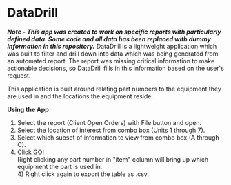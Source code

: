 # DataDrill
<b><i>Note - This app was created to work on specific reports with particularly defined data. Some code and all data has been replaced with dummy information in this repository.</b></i>
DataDrill is a lightweight application which was built to filter and drill down into data which was being generated from an automated report. The report was missing critical information to make actionable decisions, so DataDrill fills in this information based on the user's request.

This application is built around relating part numbers to the equipment they are used in and the locations the equipment reside.

<b> Using the App </b>
<ol>
  <li>Select the report (Client Open Orders) with File button and open.</li>
  <li>Select the location of interest from combo box (Units 1 through 7).</li>
  <li>Select which subset of information to view from combo box (A through C).</li>
  <li>Click GO!</li>
  Right clicking any part number in "item" column will bring up which equipment the part is used in.<br>
      4) Right click again to export the table as .csv.<br>
</ol>

